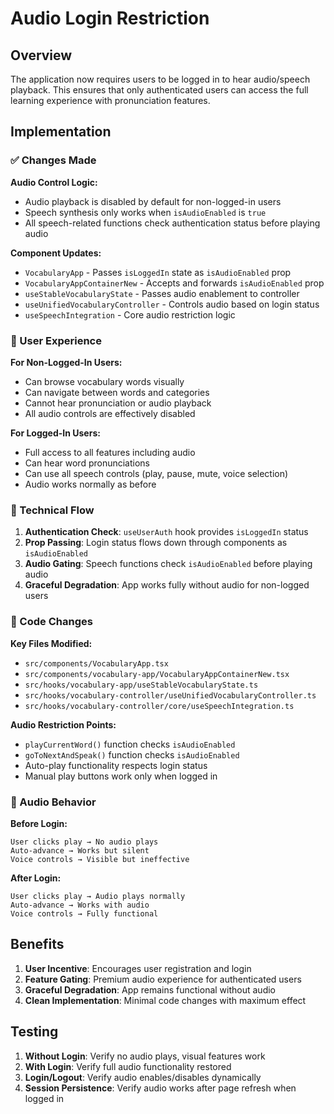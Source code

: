 # Audio Login Restriction

## Overview
The application now requires users to be logged in to hear audio/speech playback. This ensures that only authenticated users can access the full learning experience with pronunciation features.

## Implementation

### ✅ Changes Made

**Audio Control Logic:**
- Audio playback is disabled by default for non-logged-in users
- Speech synthesis only works when `isAudioEnabled` is `true`
- All speech-related functions check authentication status before playing audio

**Component Updates:**
- `VocabularyApp` - Passes `isLoggedIn` state as `isAudioEnabled` prop
- `VocabularyAppContainerNew` - Accepts and forwards `isAudioEnabled` prop
- `useStableVocabularyState` - Passes audio enablement to controller
- `useUnifiedVocabularyController` - Controls audio based on login status
- `useSpeechIntegration` - Core audio restriction logic

### 🎯 User Experience

**For Non-Logged-In Users:**
- Can browse vocabulary words visually
- Can navigate between words and categories
- Cannot hear pronunciation or audio playback
- All audio controls are effectively disabled

**For Logged-In Users:**
- Full access to all features including audio
- Can hear word pronunciations
- Can use all speech controls (play, pause, mute, voice selection)
- Audio works normally as before

### 🔧 Technical Flow

1. **Authentication Check**: `useUserAuth` hook provides `isLoggedIn` status
2. **Prop Passing**: Login status flows down through components as `isAudioEnabled`
3. **Audio Gating**: Speech functions check `isAudioEnabled` before playing audio
4. **Graceful Degradation**: App works fully without audio for non-logged users

### 📝 Code Changes

**Key Files Modified:**
- `src/components/VocabularyApp.tsx`
- `src/components/vocabulary-app/VocabularyAppContainerNew.tsx`
- `src/hooks/vocabulary-app/useStableVocabularyState.ts`
- `src/hooks/vocabulary-controller/useUnifiedVocabularyController.ts`
- `src/hooks/vocabulary-controller/core/useSpeechIntegration.ts`

**Audio Restriction Points:**
- `playCurrentWord()` function checks `isAudioEnabled`
- `goToNextAndSpeak()` function checks `isAudioEnabled`
- Auto-play functionality respects login status
- Manual play buttons work only when logged in

### 🎵 Audio Behavior

**Before Login:**
```
User clicks play → No audio plays
Auto-advance → Works but silent
Voice controls → Visible but ineffective
```

**After Login:**
```
User clicks play → Audio plays normally
Auto-advance → Works with audio
Voice controls → Fully functional
```

## Benefits

1. **User Incentive**: Encourages user registration and login
2. **Feature Gating**: Premium audio experience for authenticated users
3. **Graceful Degradation**: App remains functional without audio
4. **Clean Implementation**: Minimal code changes with maximum effect

## Testing

1. **Without Login**: Verify no audio plays, visual features work
2. **With Login**: Verify full audio functionality restored
3. **Login/Logout**: Verify audio enables/disables dynamically
4. **Session Persistence**: Verify audio works after page refresh when logged in